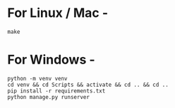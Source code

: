 # For Linux / Mac - 
    make

# For Windows -
    python -m venv venv
    cd venv && cd Scripts && activate && cd .. && cd ..
    pip install -r requirements.txt
    python manage.py runserver